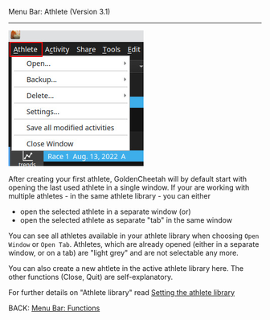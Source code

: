 Menu Bar: Athlete (Version 3.1)
***

![Athlete Menu](https://raw.githubusercontent.com/GoldenCheetah/GoldenCheetah/master/doc/wiki/MenuBar_Athlete.jpg)

After creating your first athlete, GoldenCheetah will by default start with opening the last used athlete in a single window. If your are working with multiple athletes - in the same athlete library - you can either

* open the selected athlete in a separate window (or)
* open the selected athlete as separate "tab" in the same window

You can see all athletes available in your athlete library when choosing `Open Window` or `Open Tab`. Athletes, which are already opened (either in a separate window, or on a tab) are "light grey" and are not selectable any more.

You can also create a new ahtlete in the active athlete library here. The other functions (Close, Quit) are self-explanatory. 

For further details on "Athlete library" read [Setting the athlete library](https://github.com/GoldenCheetah/GoldenCheetah/wiki/UG_Special-Topics_Setting-the-athlete-library)

BACK: [Menu Bar: Functions](https://github.com/GoldenCheetah/GoldenCheetah/wiki/UG_Menu-Bar_Functions)


